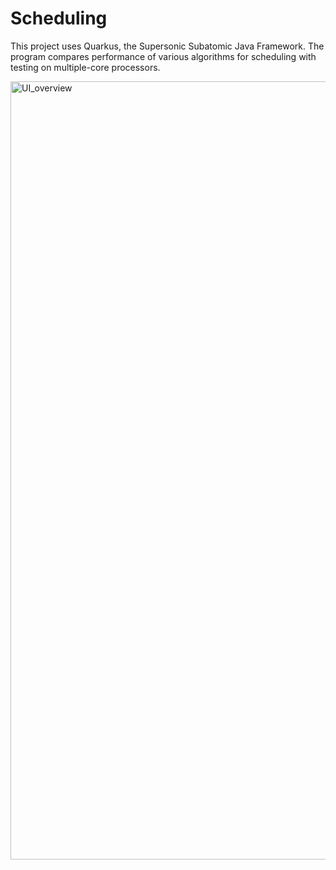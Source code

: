 # Scheduling

This project uses Quarkus, the Supersonic Subatomic Java Framework.
The program compares performance of various algorithms for scheduling with testing on multiple-core processors.

<img width="1245" alt="UI_overview" src="https://github.com/user-attachments/assets/5280126d-48c0-45f4-8662-681c3f378d7a" />
